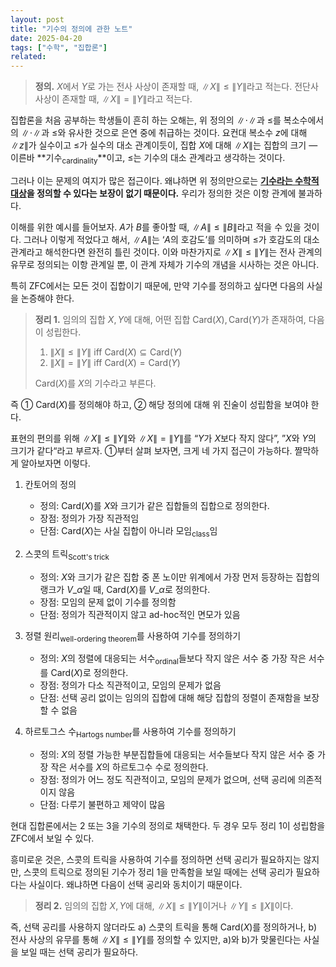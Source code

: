 ```yaml
---
layout: post
title: "기수의 정의에 관한 노트"
date: 2025-04-20
tags: ["수학", "집합론"]
related:
---
```


> **정의.** $X$에서 $Y$로 가는 전사 사상이 존재할 때, $\|X\| \leq \|Y\|$라고 적는다. 전단사 사상이 존재할 때, $\|X\| = \|Y\|$라고 적는다.

집합론을 처음 공부하는 학생들이 흔히 하는 오해는, 위 정의의 $\|\cdot\|$과 $\leq$를 복소수에서의 $\|\cdot\|$과 $\leq$와 유사한 것으로 은연 중에 취급하는 것이다. 요컨대 복소수 $z$에 대해 $\|z\|$가 실수이고 $\leq$가 실수의 대소 관계이듯이, 집합 $X$에 대해 $\|X\|$는 집합의 크기 — 이른바 **기수<sub>cardinality</sub>**이고, $\leq$는 기수의 대소 관계라고 생각하는 것이다.

그러나 이는 문제의 여지가 많은 접근이다. 왜냐하면 위 정의만으로는 **<u>기수라는 수학적 대상</u>을 정의할 수 있다는 보장이 없기 때문이다.** 우리가 정의한 것은 이항 관계에 불과하다.

이해를 위한 예시를 들어보자. $A$가 $B$를 좋아할 때, $\|A\| \leq \|B\|$라고 적을 수 있을 것이다. 그러나 이렇게 적었다고 해서, $\|A\|$는 ‘$A$의 호감도’를 의미하며 $\leq$가 호감도의 대소 관계라고 해석한다면 완전히 틀린 것이다. 이와 마찬가지로 $\|X\| \leq \|Y\|$는 전사 관계의 유무로 정의되는 이항 관계일 뿐, 이 관계 자체가 기수의 개념을 시사하는 것은 아니다.

특히 ZFC에서는 모든 것이 집합이기 때문에, 만약 기수를 정의하고 싶다면 다음의 사실을 논증해야 한다.

> **정리 1.** 임의의 집합 $X, Y$에 대해, 어떤 집합 $\mathrm{Card}(X), \mathrm{Card}(Y)$가 존재하여, 다음이 성립한다.
>
> 1. $\|X\| \leq \|Y\|$ iff $\mathrm{Card}(X) \subseteq \mathrm{Card}(Y)$
> 2. $\|X\| = \|Y\|$ iff $\mathrm{Card}(X) = \mathrm{Card}(Y)$
>
> $\mathrm{Card}(X)$를 $X$의 기수라고 부른다.

즉 ① $\mathrm{Card}(X)$를 정의해야 하고, ② 해당 정의에 대해 위 진술이 성립함을 보여야 한다.

표현의 편의를 위해 $\|X\| \leq \|Y\|$와 $\|X\| = \|Y\|$를 “$Y$가 $X$보다 작지 않다”, ”$X$와 $Y$의 크기가 같다“라고 부르자. ①부터 살펴 보자면, 크게 네 가지 접근이 가능하다. 짤막하게 알아보자면 이렇다.

1. 칸토어의 정의

   - 정의: $\mathrm{Card}(X)$를 $X$와 크기가 같은 집합들의 집합으로 정의한다.
   - 장점: 정의가 가장 직관적임
   - 단점: $\mathrm{Card}(X)$는 사실 집합이 아니라 모임<sub>class</sub>임

2. 스콧의 트릭<sub>Scott's trick</sub>

   - 정의: $X$와 크기가 같은 집합 중 폰 노이만 위계에서 가장 먼저 등장하는 집합의 랭크가 $V\_\alpha$일 때, $\mathrm{Card}(X)$를 $V\_\alpha$로 정의한다.
   - 장점: 모임의 문제 없이 기수를 정의함
   - 단점: 정의가 직관적이지 않고 ad-hoc적인 면모가 있음

3. 정렬 원리<sub>well-ordering theorem</sub>를 사용하여 기수를 정의하기

   - 정의: $X$의 정렬에 대응되는 서수<sub>ordinal</sub>들보다 작지 않은 서수 중 가장 작은 서수를 $\mathrm{Card}(X)$로 정의한다.
   - 장점: 정의가 다소 직관적이고, 모임의 문제가 없음
   - 단점: 선택 공리 없이는 임의의 집합에 대해 해당 집합의 정렬이 존재함을 보장할 수 없음

4. 하르토그스 수<sub>Hartogs number</sub>를 사용하여 기수를 정의하기
   - 정의: $X$의 정렬 가능한 부분집합들에 대응되는 서수들보다 작지 않은 서수 중 가장 작은 서수를 $X$의 하르토그수 수로 정의한다.
   - 장점: 정의가 어느 정도 직관적이고, 모임의 문제가 없으며, 선택 공리에 의존적이지 않음
   - 단점: 다루기 불편하고 제약이 많음

현대 집합론에서는 2 또는 3을 기수의 정의로 채택한다. 두 경우 모두 정리 1이 성립함을 ZFC에서 보일 수 있다.

흥미로운 것은, 스콧의 트릭을 사용하여 기수를 정의하면 선택 공리가 필요하지는 않지만, 스콧의 트릭으로 정의된 기수가 정리 1을 만족함을 보일 때에는 선택 공리가 필요하다는 사실이다. 왜냐하면 다음이 선택 공리와 동치이기 때문이다.

> **정리 2.** 임의의 집합 $X, Y$에 대해, $\|X\| \leq \|Y\|$이거나 $\|Y\| \leq \|X\|$이다.

즉, 선택 공리를 사용하지 않더라도 a) 스콧의 트릭을 통해 $\mathrm{Card}(X)$를 정의하거나, b) 전사 사상의 유무를 통해 $\|X\| \leq \|Y\|$를 정의할 수 있지만, a)와 b)가 맞물린다는 사실을 보일 때는 선택 공리가 필요하다.
